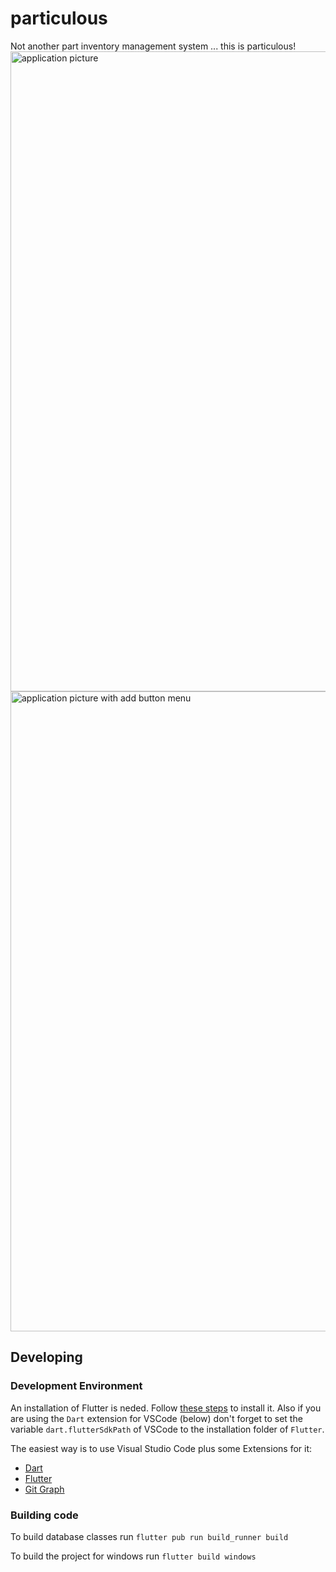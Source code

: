 # particulous
Not another part inventory management system ... this is particulous!
<img width="1024" alt="application picture" src="https://github.com/user-attachments/assets/4e01042a-af92-4b38-99dd-97e17f2e2b24">
<img width="1024" alt="application picture with add button menu" src="https://github.com/user-attachments/assets/1a7d6a20-2c75-4f74-aebc-b2a99609bb7e">

## Developing

### Development Environment

An installation of Flutter is neded.
Follow [these steps](https://docs.flutter.dev/get-started/install) to install it.
Also if you are using the `Dart` extension for VSCode (below) don't forget to set the variable `dart.flutterSdkPath` of VSCode to the installation folder of `Flutter`.

The easiest way is to use Visual Studio Code plus some Extensions for it:
- [Dart](https://marketplace.visualstudio.com/items?itemName=Dart-Code.dart-code)
- [Flutter](https://marketplace.visualstudio.com/items?itemName=Dart-Code.flutter)
- [Git Graph](https://marketplace.visualstudio.com/items?itemName=mhutchie.git-graph)

### Building code

To build database classes run `flutter pub run build_runner build`

To build the project for windows run `flutter build windows`
